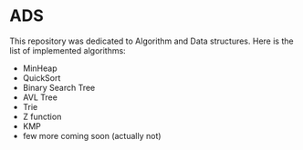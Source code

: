 # ADS
This repository was dedicated to Algorithm and Data structures.
Here is the list of implemented algorithms:
- MinHeap
- QuickSort
- Binary Search Tree
- AVL Tree
- Trie
- Z function
- KMP
- few more coming soon (actually not)
